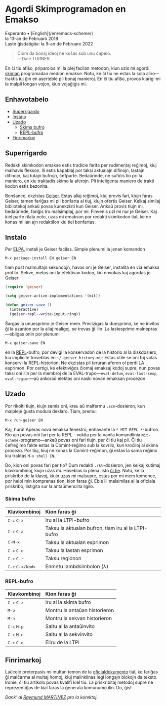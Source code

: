 Agordi Skimprogramadon en Emakso
================================

<div class="center">Esperanto ▪ [English](/en/emacs-scheme/)</div>
<div class="center">la 13-an de Februaro 2018</div>
<div class="center">Laste ĝisdatigita: la 9-an de Februaro 2022</div>

>Ĉiom da bonaj ideoj ne kuŝas sub unu ĉapelo.<br>
>―Dale TURNER

En ĉi tiu afiŝo, priparolos mi la plej facilan metodon, kiun uzis mi
agordi [skiman](https://eo.wikipedia.org/wiki/Skimo) programadan medion
emakse. Notu, ke ĉi tiu ne estas la sola aliro—traktis iuj ĝin en aserteble pli
bonaj manieroj. En ĉi tiu afiŝo, provos klarigi mi la malpli longan vojon, kiun
vojaĝigis mi.


<a name="et">Enhavotabelo</a>
-----------------------------

- [Superrigardo](#superrigardo)
- [Instalo](#instalo)
- [Uzado](#uzado)
  + [Skima bufro](#skimbufro)
  + [REPL-bufro](#replbufro)
- [Finrimarkoj](#finrimarkoj)


<a name="superrigardo">Superrigardo</a>
---------------------------------------

Redakti skimkodon emakse estis tradicie farita per rudimentaj reĝimoj, kiuj malhavis flekson. Ili
estis kapablaj por taksi aktualajn difinojn, lastajn difinojn, kaj tutajn bufrojn, ĉefparte.
Bedaŭrinde, ne sufiĉis tio pri la maniero, en kiu traktadis skimo la aferojn. Pli inteligenta
maniero de trakti kodon estis bezonita.

Bonŝance, ekzistas [Geiser](http://www.nongnu.org/geiser/). Estas aliaj reĝimoj, kiuj provis fari,
kiujn faras Geiser, tamen fariĝas mi pli bonfarta al tiuj, kiujn ofertis Geiser. Kelkaj similaj
bibliotekoj ankaŭ povas kunekzisti kun Geiser. Ankaŭ provis tiujn mi, bedaŭrinde, fariĝis tro
malsimplaj, por mi. Finvenis uzi mi nur je Geiser. Kaj kiel parte rilata noto, uzas mi emakson por
redakti skimkodon tial, ke ne konas mi ian ajn redaktilon kiu tiel bonfartas.


<a name="instalo">Instalo</a>
-----------------------------

Per [ELPA](https://www.emacswiki.org/emacs/ELPA), instali je Geiser facilas. Simple plenumi la jenan
komandon

    M-x package-install EN geiser EN

tiam post malmultajn sekundojn, havos oni je Geiser, instalita en via emaksa profilo. Sekve, metos
oni la efektivan kodon, kiu envokas kaj agordas je Geiser:

```lisp
(require 'geiser)

(setq geiser-active-implementations '(mit))

(defun geiser-save ()
  (interactive)
  (geiser-repl--write-input-ring))
```

Ŝargas la unuesprimo je Geiser mem. Precizigas la duesprimo, ke ne invitos ĝi la uzanton por la
aliaj realigoj, se trovas ĝi ilin. La lastesprimo malnepras—ebligas onin por plenumi

    M-x geiser-save EN

en la [REPL](https://en.wikipedia.org/wiki/Read%E2%80%93eval%E2%80%93print_loop)-bufro, por devigi
la konservadon de la historio al la diskdosiero, kiu implicite troveblas en `~/.geiser_history.mit`
Estas utile se oni tuj volas konservi la REPL-historion. Ne ekzistas pli teruran aferon ol perdi
LA esprimon. Por certigi, ke efektiviĝos ĉiomaj emaksaj kodoj supre, nun povas taksi oni ilin per
la membroj de la EVAL-trupo—`eval-defun`, `eval-last-sexp`, `eval-region`—aŭ ankoraŭ elektas oni
naski novan emaksan procezon.


<a name="uzado">Uzado</a>
-------------------------

Por rikolti tiujn, kiujn semis oni, kreu aŭ malfermu `.scm`-dosieron, kun malpleje ĝusta modula
deklaro. Tiam, premu:

    M-x run-geiser EN

Kaj, hura! Aperas nova emaksa fenestro, enhavante la `* MIT REPL *`-bufron. Kio ajn povas oni fari
per la REPL—vokita per la vanila komandlinia `mit-scheme`-programo—ankaŭ povas oni fari tiujn, per
ĉi tiu kaj pli. Ĉi tiu ĉefreĝimo fakte estas la Comint-reĝimo sub la kovrilo, kun kroĉiloj al skima
procezo. Por tiuj, kiuj ne konas la Comint-reĝimon, ĝi estas la sama reĝimo kiu traktas `M-x
shell EN`.

Do, kion oni povas fari per tio? Dum redakti `.rkt`-dosieron, jen kelkaj kutimaj klavkombinoj, kiujn
uzas mi. Haveblas la plena listo [ĉi tie](http://www.nongnu.org/geiser/geiser_5.html#Cheat-sheet).
Notu, ke la priskribo de la klavoj, kiujn uzas mi malsupre, estas por mi mem komence, por helpi min
komprenas tion, kion faras ĝi. Eble ili malsimilas al la oficiala priskribo, listigita sur la
antaŭmenciita ligilo.


### <a name="skimbufro">Skima bufro</a>

| Klavkombinoj                  | Kion faras ĝi                                       |
| :---------------------------- | :-------------------------------------------------- |
| <kbd>C-c</kbd> <kbd>C-z</kbd> | Iru al la LTPI-bufro                                |
| <kbd>C-c</kbd> <kbd>C-a</kbd> | Taksu la aktualan bufron, tiam iru al la LTPI-bufro |
| <kbd>C-M-x</kbd>              | Taksu la aktualan esprimon                          |
| <kbd>C-x</kbd> <kbd>C-e</kbd> | Taksu la lastan esprimon                            |
| <kbd>C-c</kbd> <kbd>C-r</kbd> | Taksu regionon                                      |
| <kbd>C-c</kbd> <kbd>C-\</kbd> | Enmetu lambdsimbolon (λ)                            |


### <a name="replbufro">REPL-bufro</a>

| Klavkombinoj                  | Kion faras ĝi                                       |
| :---------------------------- | :-------------------------------------------------- |
| <kbd>C-c</kbd> <kbd>C-z</kbd> | Iru al la skima bufro                               |
| <kbd>M-p</kbd>                | Montru la antaŭan historieron                       |
| <kbd>M-n</kbd>                | Montru la sekvan historieron                        |
| <kbd>C-c</kbd> <kbd>M-p</kbd> | Saltu al la antaŭinvito                             |
| <kbd>C-c</kbd> <kbd>M-n</kbd> | Saltu al la sekvinvito                              |
| <kbd>C-c</kbd> <kbd>C-q</kbd> | Eliru de la LTPI                                    |


<a name="finrimarkoj">Finrimarkoj</a>
-------------------------------------

Laŭcele preterpasis mi multan temon de la [oficialdokumento](http://www.nongnu.org/geiser/) tial, ke
fariĝas ĝi malĉarma al multaj homoj, kiuj malinklinas legi longajn blokojn da teksto. Ironie,
ĉi tiu artikolo povas kvalifi kiel tio. La priskribitaj metodoj supre ne reprezentiĝas de kial faras
la ĝenerala komunumo ilin. Do, ĝis!

_Dank’ al [Raymund MARTINEZ](https://zhaqenl.github.io) pro la korektoj._
